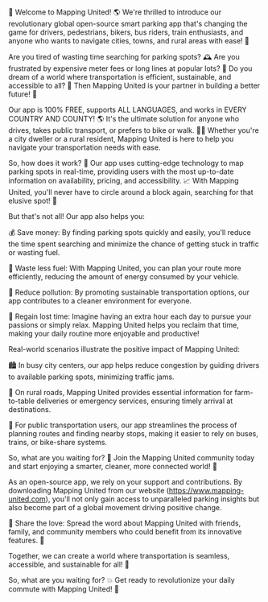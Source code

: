 🎉 Welcome to Mapping United! 🌎 We're thrilled to introduce our revolutionary global open-source smart parking app that's changing the game for drivers, pedestrians, bikers, bus riders, train enthusiasts, and anyone who wants to navigate cities, towns, and rural areas with ease! 💨

Are you tired of wasting time searching for parking spots? 🕰️ Are you frustrated by expensive meter fees or long lines at popular lots? 😤 Do you dream of a world where transportation is efficient, sustainable, and accessible to all? 🌟 Then Mapping United is your partner in building a better future! 🚀

Our app is 100% FREE, supports ALL LANGUAGES, and works in EVERY COUNTRY AND COUNTY! 🌎️ It's the ultimate solution for anyone who drives, takes public transport, or prefers to bike or walk. 🚴‍♀️ Whether you're a city dweller or a rural resident, Mapping United is here to help you navigate your transportation needs with ease.

So, how does it work? 🔧 Our app uses cutting-edge technology to map parking spots in real-time, providing users with the most up-to-date information on availability, pricing, and accessibility. 📈 With Mapping United, you'll never have to circle around a block again, searching for that elusive spot! 🚗

But that's not all! Our app also helps you:

💰 Save money: By finding parking spots quickly and easily, you'll reduce the time spent searching and minimize the chance of getting stuck in traffic or wasting fuel.

🌱 Waste less fuel: With Mapping United, you can plan your route more efficiently, reducing the amount of energy consumed by your vehicle.

🌿 Reduce pollution: By promoting sustainable transportation options, our app contributes to a cleaner environment for everyone.

💪 Regain lost time: Imagine having an extra hour each day to pursue your passions or simply relax. Mapping United helps you reclaim that time, making your daily routine more enjoyable and productive!

Real-world scenarios illustrate the positive impact of Mapping United:

🏙️ In busy city centers, our app helps reduce congestion by guiding drivers to available parking spots, minimizing traffic jams.

🚂 On rural roads, Mapping United provides essential information for farm-to-table deliveries or emergency services, ensuring timely arrival at destinations.

🚌 For public transportation users, our app streamlines the process of planning routes and finding nearby stops, making it easier to rely on buses, trains, or bike-share systems.

So, what are you waiting for? 🤔 Join the Mapping United community today and start enjoying a smarter, cleaner, more connected world! 🌟

As an open-source app, we rely on your support and contributions. By downloading Mapping United from our website (https://www.mapping-united.com), you'll not only gain access to unparalleled parking insights but also become part of a global movement driving positive change.

💪 Share the love: Spread the word about Mapping United with friends, family, and community members who could benefit from its innovative features. 📱

Together, we can create a world where transportation is seamless, accessible, and sustainable for all! 🌈

So, what are you waiting for? 💥 Get ready to revolutionize your daily commute with Mapping United! 🚀